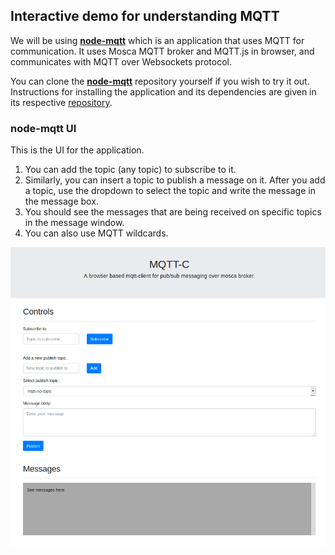 ## Interactive demo for understanding MQTT

We will be using [**node-mqtt**](https://github.com/manjrekarom/node-mqtt) which is an application that uses MQTT for communication. It uses Mosca MQTT broker and MQTT.js in browser, and communicates with MQTT over Websockets protocol. 

You can clone the [**node-mqtt**](https://github.com/manjrekarom/node-mqtt) repository yourself if you wish to try it out. Instructions for installing the application and its dependencies are given in its respective [repository](https://github.com/manjrekarom/node-mqtt).

### node-mqtt UI
This is the UI for the application. 
1. You can add the topic (any topic) to subscribe to it. 
2. Similarly, you can insert a topic to publish a message on it. After you add a topic, use the dropdown to select the topic and write the message in the message box.
3. You should see the messages that are being received on specific topics in the message window.
4. You can also use MQTT wildcards.

![Image of node-mqtt UI](./assets/node-mqtt-ui.png "node-mqtt UI")
